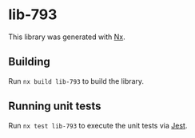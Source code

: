 # lib-793

This library was generated with [Nx](https://nx.dev).

## Building

Run `nx build lib-793` to build the library.

## Running unit tests

Run `nx test lib-793` to execute the unit tests via [Jest](https://jestjs.io).

